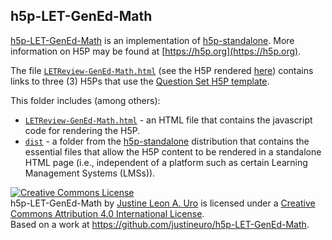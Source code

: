 ## h5p-LET-GenEd-Math
[h5p-LET-GenEd-Math](https://github.com/justineuro/h5p-LET-GenEd-Math) is an implementation of [h5p-standalone](https://github.com/tunapanda/h5p-standalone).  More information on H5P may be found at [https://h5p.org](https://h5p.org).

The file [`LETReview-GenEd-Math.html`](./LETReview-GenEd-Math.html) (see the H5P rendered [here](https://justineuro.github.io/h5p-LET-GenEd-Math/LETReview-GenEd-Math.html)) contains links to three (3) H5Ps that use the [Question Set H5P template](https://h5p.org/question-set).

This folder includes (among others):  
  
* [`LETReview-GenEd-Math.html`](./LETReview-GenEd-Math.html) - an HTML file that contains the javascript code for rendering the H5P.
* [`dist`](./dist) - a folder from the [h5p-standalone](https://github.com/tunapanda/h5p-standalone) distribution that contains the essential files that allow the H5P content to be rendered in a standalone HTML page (i.e., independent of a platform such as certain Learning Management Systems (LMSs)).  
  
<a rel="license" href="http://creativecommons.org/licenses/by/4.0/"><img alt="Creative Commons License" style="border-width:0" src="https://i.creativecommons.org/l/by/4.0/80x15.png" /></a><br /><span xmlns:dct="http://purl.org/dc/terms/" property="dct:title">h5p-LET-GenEd-Math</span> by <a xmlns:cc="http://creativecommons.org/ns#" href="https://github.com/justineuro/" property="cc:attributionName" rel="cc:attributionURL">Justine Leon A. Uro</a> is licensed under a <a rel="license" href="http://creativecommons.org/licenses/by/4.0/">Creative Commons Attribution 4.0 International License</a>.<br />Based on a work at <a xmlns:dct="http://purl.org/dc/terms/" href="https://github.com/justineuro/h5p-LET-GenEd-Math" rel="dct:source">https://github.com/justineuro/h5p-LET-GenEd-Math</a>.
